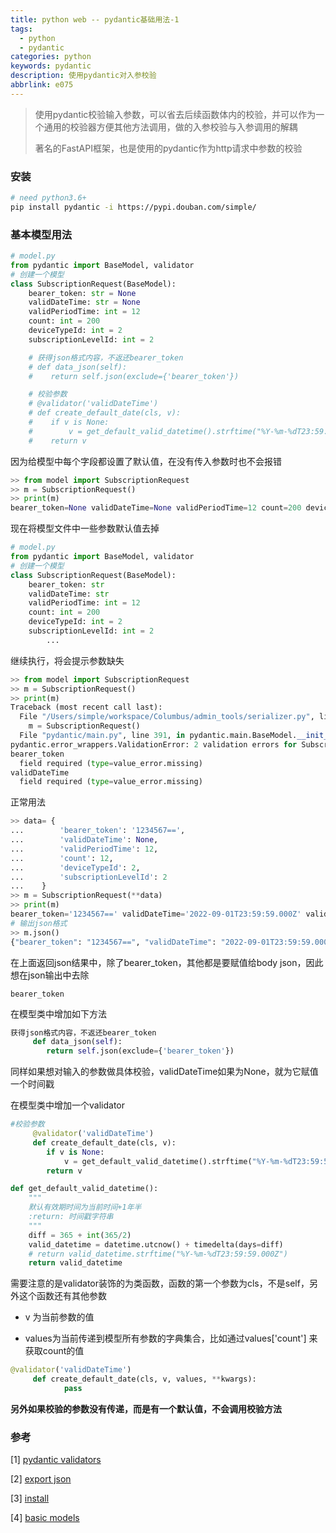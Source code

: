 ```yaml
---
title: python web -- pydantic基础用法-1
tags:
  - python
  - pydantic
categories: python
keywords: pydantic
description: 使用pydantic对入参校验
abbrlink: e075
---
```


> 使用pydantic校验输入参数，可以省去后续函数体内的校验，并可以作为一个通用的校验器方便其他方法调用，做的入参校验与入参调用的解耦
>
> 著名的FastAPI框架，也是使用的pydantic作为http请求中参数的校验

### 安装

```bash
# need python3.6+
pip install pydantic -i https://pypi.douban.com/simple/
```

### 基本模型用法

```python
# model.py
from pydantic import BaseModel, validator
# 创建一个模型
class SubscriptionRequest(BaseModel):
    bearer_token: str = None
    validDateTime: str = None
    validPeriodTime: int = 12
    count: int = 200
    deviceTypeId: int = 2
    subscriptionLevelId: int = 2

    # 获得json格式内容，不返还bearer_token
    # def data_json(self):
    #    return self.json(exclude={'bearer_token'})

    # 校验参数
    # @validator('validDateTime')
    # def create_default_date(cls, v):
    #    if v is None:
    #        v = get_default_valid_datetime().strftime("%Y-%m-%dT23:59:59.000Z")
    #    return v
```

因为给模型中每个字段都设置了默认值，在没有传入参数时也不会报错

```python
>> from model import SubscriptionRequest
>> m = SubscriptionRequest()
>> print(m)
bearer_token=None validDateTime=None validPeriodTime=12 count=200 deviceTypeId=2 subscriptionLevelId=2

```

现在将模型文件中一些参数默认值去掉

```python
# model.py
from pydantic import BaseModel, validator
# 创建一个模型
class SubscriptionRequest(BaseModel):
    bearer_token: str
    validDateTime: str
    validPeriodTime: int = 12
    count: int = 200
    deviceTypeId: int = 2
    subscriptionLevelId: int = 2
		...
```

继续执行，将会提示参数缺失

```python
>> from model import SubscriptionRequest
>> m = SubscriptionRequest()
>> print(m)
Traceback (most recent call last):
  File "/Users/simple/workspace/Columbus/admin_tools/serializer.py", line 60, in <module>
    m = SubscriptionRequest()
  File "pydantic/main.py", line 391, in pydantic.main.BaseModel.__init__
pydantic.error_wrappers.ValidationError: 2 validation errors for SubscriptionRequest
bearer_token
  field required (type=value_error.missing)
validDateTime
  field required (type=value_error.missing)
```

正常用法

```python
>> data= {
...        'bearer_token': '1234567==',
...        'validDateTime': None,
...        'validPeriodTime': 12,
...        'count': 12,
...        'deviceTypeId': 2,
...        'subscriptionLevelId': 2
...    }
>> m = SubscriptionRequest(**data)
>> print(m)
bearer_token='1234567==' validDateTime='2022-09-01T23:59:59.000Z' validPeriodTime=12 count=12 deviceTypeId=2 subscriptionLevelId=2
# 输出json格式
>> m.json()
{"bearer_token": "1234567==", "validDateTime": "2022-09-01T23:59:59.000Z", "validPeriodTime": 12, "count": 12, "deviceTypeId": 2, "subscriptionLevelId": 2}
```

在上面返回json结果中，除了bearer_token，其他都是要赋值给body json，因此想在json输出中去除

`bearer_token`

在模型类中增加如下方法

```python
获得json格式内容，不返还bearer_token
     def data_json(self):
        return self.json(exclude={'bearer_token'})
```

同样如果想对输入的参数做具体校验，validDateTime如果为None，就为它赋值一个时间戳

在模型类中增加一个validator

```python
#校验参数
     @validator('validDateTime')
     def create_default_date(cls, v):
        if v is None:
            v = get_default_valid_datetime().strftime("%Y-%m-%dT23:59:59.000Z")
        return v
```

```python
def get_default_valid_datetime():
    """
    默认有效期时间为当前时间+1年半
    :return: 时间戳字符串
    """
    diff = 365 + int(365/2)
    valid_datetime = datetime.utcnow() + timedelta(days=diff)
    # return valid_datetime.strftime("%Y-%m-%dT23:59:59.000Z")
    return valid_datetime
```

需要注意的是validator装饰的为类函数，函数的第一个参数为cls，不是self，另外这个函数还有其他参数

* v 为当前参数的值

* values为当前传递到模型所有参数的字典集合，比如通过values['count'] 来获取count的值

```python
@validator('validDateTime')
     def create_default_date(cls, v, values, **kwargs):
    		pass

```

**另外如果校验的参数没有传递，而是有一个默认值，不会调用校验方法**



### 参考

[1] [pydantic validators](https://pydantic-docs.helpmanual.io/usage/validators/)

[2] [export json](https://pydantic-docs.helpmanual.io/usage/exporting_models/#json_encoders)

[3] [install](https://pydantic-docs.helpmanual.io/install/)

[4] [basic models](https://pydantic-docs.helpmanual.io/usage/models/)


